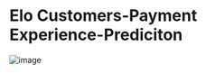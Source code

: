 # Elo Customers-Payment Experience-Prediciton

![image](https://user-images.githubusercontent.com/12148864/111730966-de16ef80-8848-11eb-8668-3119caf42f66.png)
